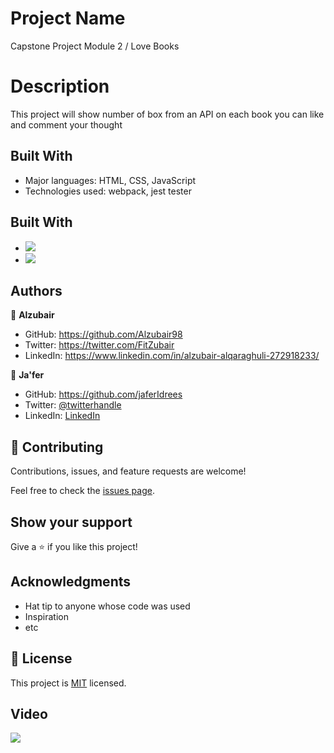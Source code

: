 # Project Name

Capstone Project Module 2 / Love Books

# Description

This project will show number of box from an API on each book you can like and comment your thought

## Built With

- Major languages: HTML, CSS, JavaScript
- Technologies used: webpack, jest tester

## Built With

- ![](http://openlibrary.org)
- ![](https://us-central1-involvement-api.cloudfunctions.net)

## Authors

👤 **Alzubair**

- GitHub: https://github.com/Alzubair98
- Twitter: https://twitter.com/FitZubair
- LinkedIn: https://www.linkedin.com/in/alzubair-alqaraghuli-272918233/

👤 **Ja'fer**

- GitHub: https://github.com/jaferIdrees
- Twitter: [@twitterhandle](https://twitter.com/jafel_l)
- LinkedIn: [LinkedIn](https://linkedin.com/in/jaferll)

## 🤝 Contributing

Contributions, issues, and feature requests are welcome!

Feel free to check the [issues page]().

## Show your support

Give a ⭐️ if you like this project!

## Acknowledgments

- Hat tip to anyone whose code was used
- Inspiration
- etc

## 📝 License

This project is [MIT](./MIT.md) licensed.

## Video

![](https://www.loom.com/share/0c690c6c79bd4fdea98716538456e905)
